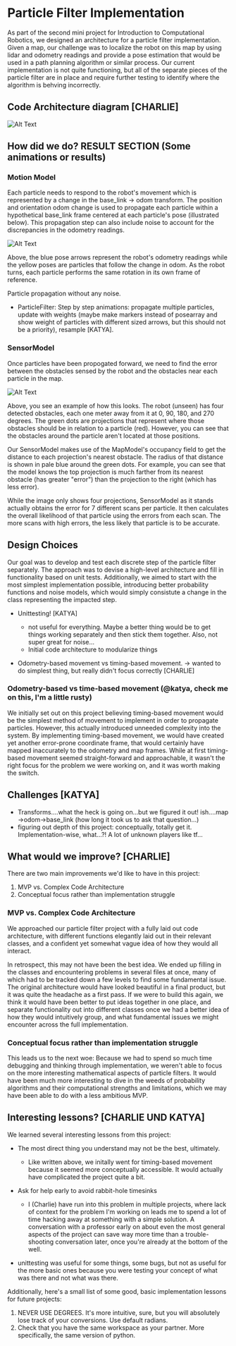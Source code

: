 # Particle Filter Implementation
As part of the second mini project for Introduction to Computational Robotics, we designed an architecture for a particle filter implementation. Given a map, our challenge was to localize the robot on this map by using lidar and odometry readings and provide a pose estimation that would be used in a path planning algorithm or similar process. Our current implementation is not quite functioning, but all of the separate pieces of the particle filter are in place and require further testing to identify where the algorithm is behving incorrectly.

## Code Architecture diagram [CHARLIE]

![Alt Text](https://github.com/ksoltan/robot_localization/blob/master/robot_localizer/videos/particlefilter_codearchitecture.png)

## How did we do? RESULT SECTION (Some animations or results)

### Motion Model
Each particle needs to respond to the robot's movement which is represented by a change in the base_link -> odom transform. The position and orientation odom change is used to propagate each particle within a hypothetical base_link frame centered at each particle's pose (illustrated below). This propagation step can also include noise to account for the discrepancies in the odometry readings.

![Alt Text](https://github.com/ksoltan/robot_localization/blob/master/robot_localizer/videos/particle_propagation.gif)

Above, the blue pose arrows represent the robot's odometry readings while the yellow poses are particles that follow the change in odom. As the robot turns, each particle performs the same rotation in its own frame of reference.

Particle propagation without any noise.
- ParticleFilter: Step by step animations: propagate multiple particles, update with weights (maybe make markers instead of posearray and show weight of particles with different sized arrows, but this should not be a priority), resample [KATYA].

### SensorModel
Once particles have been propogated forward, we need to find the error between the obstacles sensed by the robot and the obstacles near each particle in the map.

![Alt Text](https://github.com/ksoltan/robot_localization/blob/master/robot_localizer/videos/error_validation_fixed.png)

Above, you see an example of how this looks. The robot (unseen) has four detected obstacles, each one meter away from it at 0, 90, 180, and 270 degrees. The green dots are projections that represent where those obstacles should be in relation to a particle (red). However, you can see that the obstacles around the particle aren't located at those positions. 

Our SensorModel makes use of the MapModel's occupancy field to get the distance to each projection's nearest obstacle. The radius of that distance is shown in pale blue around the green dots. For example, you can see that the model knows the top projection is much farther from its nearest obstacle (has greater "error") than the projection to the right (which has less error).

While the image only shows four projections, SensorModel as it stands actually obtains the error for 7 different scans per particle. It then calculates the overall likelihood of that particle using the errors from each scan. The more scans with high errors, the less likely that particle is to be accurate.

## Design Choices
Our goal was to develop and test each discrete step of the particle filter separately. The approach was to devise a high-level architecture and fill in functionality based on unit tests. Additionally, we aimed to start with the most simplest implementation possible, introducing better probability functions and noise models, which would simply consistute a change in the class representing the impacted step.

- Unittesting! [KATYA]
  - not useful for everything. Maybe a better thing would be to get things working separately and then stick them together. Also, not super great for noise...
  - Initial code architecture to modularize things
  
- Odometry-based movement vs timing-based movement. -> wanted to do simplest thing, but really didn't focus correctly [CHARLIE]

### Odometry-based vs time-based movement (@katya, check me on this, I'm a little rusty)
We initially set out on this project believing timing-based movement would be the simplest method of movement to implement in order to propagate particles. However, this actually introduced unneeded complexity into the system. By implementing timing-based movement, we would have created yet another error-prone coordinate frame, that would certainly have mapped inaccurately to the odometry and map frames. While at first timing-based movement seemed straight-forward and approachable, it wasn't the right focus for the problem we were working on, and it was worth making the switch.

## Challenges [KATYA]
- Transforms....what the heck is going on...but we figured it out! ish....map ->odom->base_link (how long it took us to ask that question...)
- figuring out depth of this project: conceptually, totally get it. Implementation-wise, what...?! A lot of unknown players like tf...

## What would we improve? [CHARLIE]

There are two main improvements we'd like to have in this project:

1. MVP vs. Complex Code Architecture
2. Conceptual focus rather than implementation struggle

### MVP vs. Complex Code Architecture
We approached our particle filter project with a fully laid out code architecture, with different functions elegantly laid out in their relevant classes, and a confident yet somewhat vague idea of how they would all interact.

In retrospect, this may not have been the best idea. We ended up filling in the classes and encountering problems in several files at once, many of which had to be tracked down a few levels to find some fundamental issue. The original architecture would have looked beautiful in a final product, but it was quite the headache as a first pass. If we were to build this again, we think it would have been better to put ideas together in one place, and separate functionality out into different classes once we had a better idea of how they would intuitively group, and what fundamental issues we might encounter across the full implementation.

### Conceptual focus rather than implementation struggle
This leads us to the next woe: Because we had to spend so much time debugging and thinking through implementation, we weren't able to focus on the more interesting mathematical aspects of particle filters. It would have been much more interesting to dive in the weeds of probability algorithms and their computational strengths and limitations, which we may have been able to do with a less ambitious MVP.

## Interesting lessons? [CHARLIE UND KATYA]
We learned several interesting lessons from this project:

- The most direct thing you understand may not be the best, ultimately.
  - Like written above, we initally went for timing-based movement because it seemed more conceptually accessible. It would actually have complicated the project quite a bit.
- Ask for help early to avoid rabbit-hole timesinks
  - I (Charlie) have run into this problem in multiple projects, where lack of context for the problem I'm working on leads me to spend a lot of time hacking away at something with a simple solution. A conversation with a professor early on about even the most general aspects of the project can save way more time than a trouble-shooting conversation later, once you're already at the bottom of the well.


- unittesting was useful for some things, some bugs, but not as useful for the more basic ones because you were testing your concept of what was there and not what was there.


Additionally, here's a small list of some good, basic implementation lessons for future projects:
1. NEVER USE DEGREES. It's more intuitive, sure, but you will absolutely lose track of your conversions. Use default radians.
2. Check that you have the same workspace as your partner. More specifically, the same version of python.


